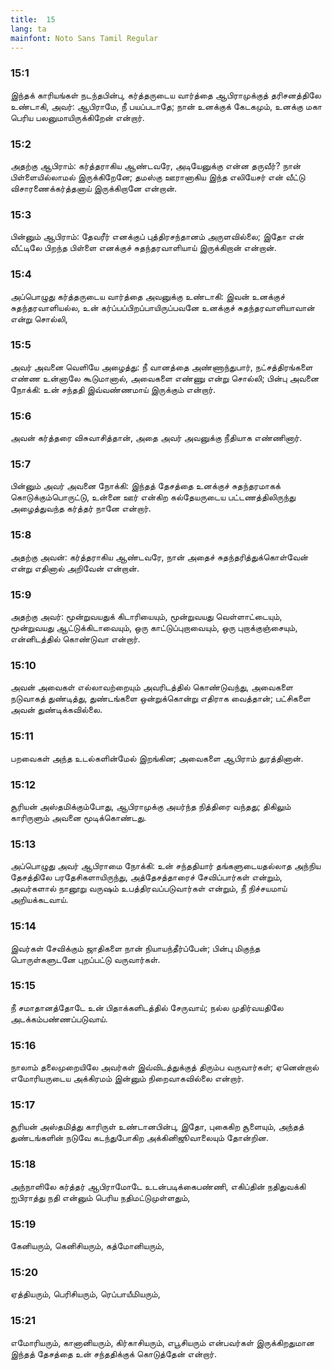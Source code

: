 ```yaml
---
title:  15
lang: ta
mainfont: Noto Sans Tamil Regular
---
```


###  15:1

இந்தக் காரியங்கள் நடந்தபின்பு, கர்த்தருடைய வார்த்தை ஆபிராமுக்குத் தரிசனத்திலே உண்டாகி, அவர்: ஆபிராமே, நீ பயப்படாதே; நான் உனக்குக் கேடகமும், உனக்கு மகா பெரிய பலனுமாயிருக்கிறேன் என்றார்.

###  15:2

அதற்கு ஆபிராம்: கர்த்தராகிய ஆண்டவரே, அடியேனுக்கு என்ன தருவீர்? நான் பிள்ளையில்லாமல் இருக்கிறேனே; தமஸ்கு ஊரானாகிய இந்த எலியேசர் என் வீட்டு விசாரணைக்கர்த்தனாய் இருக்கிறானே என்றான்.

###  15:3

பின்னும் ஆபிராம்: தேவரீர் எனக்குப் புத்திரசந்தானம் அருளவில்லை; இதோ என் வீட்டிலே பிறந்த பிள்ளை எனக்குச் சுதந்தரவாளியாய் இருக்கிறான் என்றான்.

###  15:4

அப்பொழுது கர்த்தருடைய வார்த்தை அவனுக்கு உண்டாகி: இவன் உனக்குச் சுதந்தரவாளியல்ல, உன் கர்ப்பப்பிறப்பாயிருப்பவனே உனக்குச் சுதந்தரவாளியாவான் என்று சொல்லி,

###  15:5

அவர் அவனை வெளியே அழைத்து: நீ வானத்தை அண்ணாந்துபார், நட்சத்திரங்களை எண்ண உன்னாலே கூடுமானால், அவைகளை எண்ணு என்று சொல்லி; பின்பு அவனை நோக்கி: உன் சந்ததி இவ்வண்ணமாய் இருக்கும் என்றார்.

###  15:6

அவன் கர்த்தரை விசுவாசித்தான், அதை அவர் அவனுக்கு நீதியாக எண்ணினார்.

###  15:7

பின்னும் அவர் அவனை நோக்கி: இந்தத் தேசத்தை உனக்குச் சுதந்தரமாகக் கொடுக்கும்பொருட்டு, உன்னை ஊர் என்கிற கல்தேயருடைய பட்டணத்திலிருந்து அழைத்துவந்த கர்த்தர் நானே என்றார்.

###  15:8

அதற்கு அவன்: கர்த்தராகிய ஆண்டவரே, நான் அதைச் சுதந்தரித்துக்கொள்வேன் என்று எதினால் அறிவேன் என்றான்.

###  15:9

அதற்கு அவர்: மூன்றுவயதுக் கிடாரியையும், மூன்றுவயது வெள்ளாட்டையும், மூன்றுவயது ஆட்டுக்கிடாவையும், ஒரு காட்டுப்புறாவையும், ஒரு புறாக்குஞ்சையும், என்னிடத்தில் கொண்டுவா என்றார்.

###  15:10

அவன் அவைகள் எல்லாவற்றையும் அவரிடத்தில் கொண்டுவந்து, அவைகளை நடுவாகத் துண்டித்து, துண்டங்களை ஒன்றுக்கொன்று எதிராக வைத்தான்; பட்சிகளை அவன் துண்டிக்கவில்லை.

###  15:11

பறவைகள் அந்த உடல்களின்மேல் இறங்கின; அவைகளை ஆபிராம் துரத்தினான்.

###  15:12

சூரியன் அஸ்தமிக்கும்போது, ஆபிராமுக்கு அயர்ந்த நித்திரை வந்தது; திகிலும் காரிருளும் அவனை மூடிக்கொண்டது.

###  15:13

அப்பொழுது அவர் ஆபிராமை நோக்கி: உன் சந்ததியார் தங்களுடையதல்லாத அந்நிய தேசத்திலே பரதேசிகளாயிருந்து, அத்தேசத்தாரைச் சேவிப்பார்கள் என்றும், அவர்களால் நானூறு வருஷம் உபத்திரவப்படுவார்கள் என்றும், நீ நிச்சயமாய் அறியக்கடவாய்.

###  15:14

இவர்கள் சேவிக்கும் ஜாதிகளை நான் நியாயந்தீர்ப்பேன்; பின்பு மிகுந்த பொருள்களுடனே புறப்பட்டு வருவார்கள்.

###  15:15

நீ சமாதானத்தோடே உன் பிதாக்களிடத்தில் சேருவாய்; நல்ல முதிர்வயதிலே அடக்கம்பண்ணப்படுவாய்.

###  15:16

நாலாம் தலைமுறையிலே அவர்கள் இவ்விடத்துக்குத் திரும்ப வருவார்கள்; ஏனென்றால் எமோரியருடைய அக்கிரமம் இன்னும் நிறைவாகவில்லை என்றார்.

###  15:17

சூரியன் அஸ்தமித்து காரிருள் உண்டானபின்பு, இதோ, புகைகிற சூளையும், அந்தத் துண்டங்களின் நடுவே கடந்துபோகிற அக்கினிஜூவாலையும் தோன்றின.

###  15:18

அந்நாளிலே கர்த்தர் ஆபிராமோடே உடன்படிக்கைபண்ணி, எகிப்தின் நதிதுவக்கி ஐபிராத்து நதி என்னும் பெரிய நதிமட்டுமுள்ளதும்,

###  15:19

கேனியரும், கெனிசியரும், கத்மோனியரும்,

###  15:20

ஏத்தியரும், பெரிசியரும், ரெப்பாயீமியரும்,

###  15:21

எமோரியரும், கானானியரும், கிர்காசியரும், எபூசியரும் என்பவர்கள் இருக்கிறதுமான இந்தத் தேசத்தை உன் சந்ததிக்குக் கொடுத்தேன் என்றார்.

